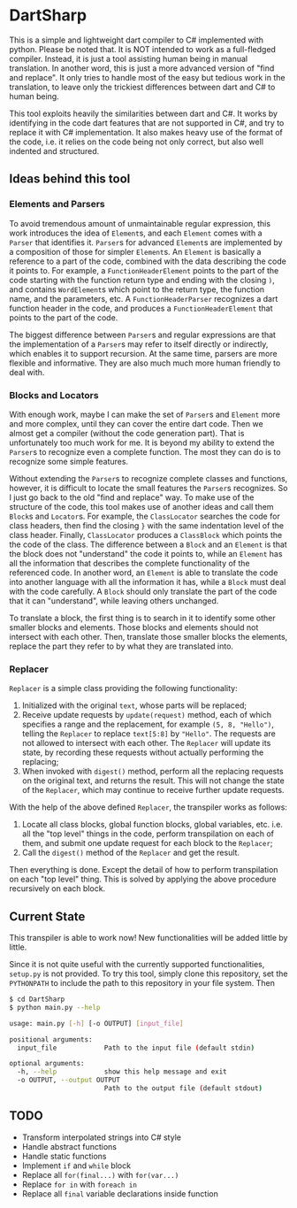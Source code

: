 # DartSharp

This is a simple and lightweight dart compiler to C# implemented with python.
Please be noted that. It is NOT intended to work as a full-fledged compiler.
Instead, it is just a tool assisting human being in manual translation.
In another word, this is just a more advanced version of "find and replace".
It only tries to handle most of the easy but tedious work in the translation, to leave only the trickiest differences between dart and C# to human being.

This tool exploits heavily the similarities between dart and C#.
It works by identifying in the code dart features that are not supported in C#, and try to replace it with C# implementation.
It also makes heavy use of the format of the code, i.e. it relies on the code being not only correct, but also well indented and structured.

## Ideas behind this tool

### Elements and Parsers

To avoid tremendous amount of unmaintainable regular expression, this work introduces the idea of `Element`s, and each `Element` comes with a `Parser` that identifies it.
`Parser`s for advanced `Element`s are implemented by a composition of those for simpler `Element`s.
An `Element` is basically a reference to a part of the code, combined with the data describing the code it points to.
For example, a `FunctionHeaderElement` points to the part of the code starting with the function return type and ending with the closing `)`, and contains `WordElement`s which point to the return type, the function name, and the parameters, etc.
A `FunctionHeaderParser` recognizes a dart function header in the code, and produces a `FunctionHeaderElement` that points to the part of the code.

The biggest difference between `Parser`s and regular expressions are that the implementation of a `Parser`s may refer to itself directly or indirectly, which enables it to support recursion.
At the same time, parsers are more flexible and informative.
They are also much much more human friendly to deal with.

### Blocks and Locators

With enough work, maybe I can make the set of `Parser`s and `Element` more and more complex, until they can cover the entire dart code.
Then we almost get a compiler (without the code generation part).
That is unfortunately too much work for me.
It is beyond my ability to extend the `Parser`s to recognize even a complete function.
The most they can do is to recognize some simple features.

Without extending the `Parser`s to recognize complete classes and functions, however, it is difficult to locate the small features the `Parser`s recognizes.
So I just go back to the old "find and replace" way.
To make use of the structure of the code, this tool makes use of another ideas and call them `Block`s and `Locator`s.
For example, the `ClassLocator` searches the code for class headers, then find the closing `}` with the same indentation level of the class header.
Finally, `ClassLocator` produces a `ClassBlock` which points the the code of the class.
The difference between a `Block` and an `Element` is that the block does not "understand" the code it points to, while an `Element` has all the information that describes the complete functionality of the referenced code.
In another word, an `Element` is able to translate the code into another language with all the information it has, while a `Block` must deal with the code carefully.
A `Block` should only translate the part of the code that it can "understand", while leaving others unchanged.

To translate a block, the first thing is to search in it to identify some other smaller blocks and elements.
Those blocks and elements should not intersect with each other.
Then, translate those smaller blocks the elements, replace the part they refer to by what they are translated into.

### Replacer

`Replacer` is a simple class providing the following functionality:

1. Initialized with the original `text`, whose parts will be replaced;
2. Receive update requests by `update(request)` method, each of which specifies a range and the replacement, for example `(5, 8, "Hello")`, telling the `Replacer` to replace `text[5:8]` by `"Hello"`. The requests are not allowed to intersect with each other. The `Replacer` will update its state, by recording these requests without actually performing the replacing;
3. When invoked with `digest()` method, perform all the replacing requests on the original text, and returns the result. This will not change the state of the `Replacer`, which may continue to receive further update requests.

With the help of the above defined `Replacer`, the transpiler works as follows:

1. Locate all class blocks, global function blocks, global variables, etc. i.e. all the "top level" things in the code, perform transpilation on each of them, and submit one update request for each block to the `Replacer`;
2. Call the `digest()` method of the `Replacer` and get the result.

Then everything is done. Except the detail of how to perform transpilation on each "top level" thing. This is solved by applying the above procedure recursively on each block.

## Current State

This transpiler is able to work now!
New functionalities will be added little by little.

Since it is not quite useful with the currently supported functionalities, `setup.py` is not provided.
To try this tool, simply clone this repository, set the `PYTHONPATH` to include the path to this repository in your file system.
Then

```bash
$ cd DartSharp
$ python main.py --help

usage: main.py [-h] [-o OUTPUT] [input_file]

positional arguments:
  input_file            Path to the input file (default stdin)

optional arguments:
  -h, --help            show this help message and exit
  -o OUTPUT, --output OUTPUT
                        Path to the output file (default stdout)

```

## TODO

- Transform interpolated strings into C# style
- Handle abstract functions
- Handle static functions
- Implement `if` and `while` block
- Replace all `for(final...)` with `for(var...)`
- Replace `for in` with `foreach in`
- Replace all `final` variable declarations inside function